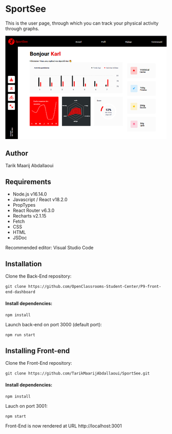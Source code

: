 # SportSee

This is the user page, through which you can track your physical activity through graphs.

![Screeshot](./src/assets/capture.png)

## Author
Tarik Maarij Abdallaoui


## Requirements

- Node.js v16.14.0
- Javascript / React v18.2.0
- PropTypes
- React Router v6.3.0
- Recharts v2.1.15
- Fetch
- CSS
- HTML
- JSDoc

Recommended editor: Visual Studio Code

## Installation

Clone the Back-End repository:

`git clone https://github.com/OpenClassrooms-Student-Center/P9-front-end-dashboard`

#### Install dependencies:

`npm install`

Launch back-end on port 3000 (default port):

`npm run start`

## Installing Front-end

Clone the Front-End repository:

`git clone https://github.com/TarikMaarijAbdallaoui/SportSee.git`

#### Install dependencies:

`npm install`

Lauch on port 3001:

`npm start`

Front-End is now rendered at URL http://localhost:3001
